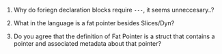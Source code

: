 1. Why do foriegn declaration blocks require `---`, it seems unneccesary..?

2. What in the language is a fat pointer besides Slices/Dyn?

3. Do you agree that the definition of Fat Pointer is a struct that contains a pointer and associated metadata about that pointer?
